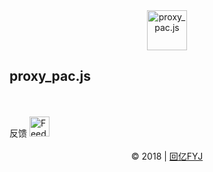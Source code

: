 <div align=center>
    <img src="https://huiyifyj.github.io/proxy_pac.js/images/icons/paper_plane.svg" alt="proxy_pac.js" width="64"/>
</div>

## proxy_pac.js

<br>
<br>
反馈
<a href="https://github.com/huiyifyj/proxy_pac.js/issues">
	<img src="http://huiyifyj.github.io/proxy_pac.js/images/icons/feedback.svg" alt="Feedback" width="32"/>
</a>
<br>
<br>
<div align=center>
	© 2018 | <a href="http://huiyifyj.cn">回亿FYJ</a>
</div>
